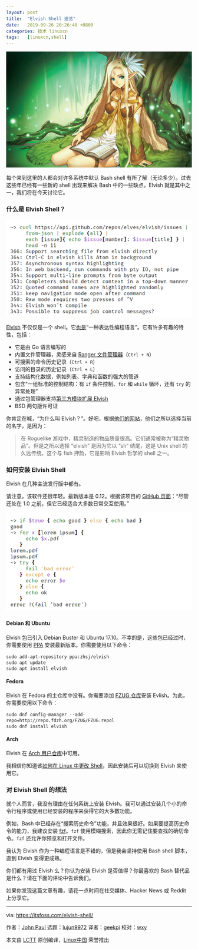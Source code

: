 ```yaml
---
layout: post
title:	"Elvish Shell 速览"
date:	2019-09-26 20:26:48 +0800 
categories:	技术 linuxcn 
tags:	[linuxcn,shell]
---
```



![](/Asserts/Images/album/201909/26/202622wefefhfrfr75i5ws.jpg)


每个来到这里的人都会对许多系统中默认 Bash shell 有所了解（无论多少）。过去这些年已经有一些新的 shell 出现来解决 Bash 中的一些缺点。Elvish 就是其中之一，我们将在今天讨论它。


### 什么是 Elvish Shell？


![Pipelines In Elvish](/Asserts/Images/album/201909/26/202656izgaddcdvgl8tem4.png)


[Elvish](https://elv.sh/) 不仅仅是一个 shell。它[也是](https://github.com/elves/elvish)“一种表达性编程语言”。它有许多有趣的特性，包括：


* 它是由 Go 语言编写的
* 内置文件管理器，灵感来自 [Ranger 文件管理器](https://ranger.github.io/)（`Ctrl + N`）
* 可搜索的命令历史记录（`Ctrl + R`）
* 访问的目录的历史记录（`Ctrl + L`）
* 支持结构化数据，例如列表、字典和函数的强大的管道
* 包含“一组标准的控制结构：有 `if` 条件控制、`for` 和 `while` 循环，还有 `try` 的异常处理”
* 通过包管理器支持[第三方模块扩展 Elvish](https://github.com/elves/awesome-elvish)
* BSD 两句版许可证


你肯定在喊，“为什么叫 Elvish？”。好吧，根据[他们的网站](https://elv.sh/ref/name.html)，他们之所以选择当前的名字，是因为：



> 
> 在 Roguelike 游戏中，精灵制造的物品质量很高。它们通常被称为“精灵物品”。但是之所以选择 “elvish” 是因为它以 “sh” 结尾，这是 Unix shell 的久远传统。这个与 fish 押韵，它是影响 Elvish 哲学的 shell 之一。
> 
> 
> 


### 如何安装 Elvish Shell


Elvish 在几种主流发行版中都有。


请注意，该软件还很年轻。最新版本是 0.12。根据该项目的 [GitHub 页面](https://github.com/elves/elvish)：“尽管还处在 1.0 之前，但它已经适合大多数日常交互使用。”


![Elvish Control Structures](/Asserts/Images/album/201909/26/202700mh0v8dr7rk0d1d5o.png)


#### Debian 和 Ubuntu


Elvish 包已引入 Debian Buster 和 Ubuntu 17.10。不幸的是，这些包已经过时，你需要使用 [PPA](https://launchpad.net/%7Ezhsj/+archive/ubuntu/elvish) 安装最新版本。你需要使用以下命令：



```
sudo add-apt-repository ppa:zhsj/elvish
sudo apt update
sudo apt install elvish
```

#### Fedora


Elvish 在 Fedora 的主仓库中没有。你需要添加 [FZUG 仓库](https://github.com/FZUG/repo/wiki/Add-FZUG-Repository)安装 Evlish。为此，你需要使用以下命令：



```
sudo dnf config-manager --add-repo=http://repo.fdzh.org/FZUG/FZUG.repol
sudo dnf install elvish
```

#### Arch


Elvish 在 [Arch 用户仓库](https://aur.archlinux.org/packages/elvish/)中可用。


我相信你知道该[如何在 Linux 中更改 Shell](https://linuxhandbook.com/change-shell-linux/)，因此安装后可以切换到 Elvish 来使用它。


### 对 Elvish Shell 的想法


就个人而言，我没有理由在任何系统上安装 Elvish。我可以通过安装几个小的命令行程序或使用已经安装的程序来获得它的大多数功能。


例如，Bash 中已经存在“搜索历史命令”功能，并且效果很好。如果要提高历史命令的能力，我建议安装 [fzf](https://github.com/junegunn/fzf)。`fzf` 使用模糊搜索，因此你无需记住要查找的确切命令。`fzf` 还允许你预览和打开文件。


我认为 Elvish 作为一种编程语言是不错的，但是我会坚持使用 Bash shell 脚本，直到 Elvish 变得更成熟。


你们都有用过 Elvish 么？你认为安装 Elvish 是否值得？你最喜欢的 Bash 替代品是什么？请在下面的评论中告诉我们。


如果你发现这篇文章有趣，请花一点时间在社交媒体、Hacker News 或 Reddit 上分享它。




---


via: <https://itsfoss.com/elvish-shell/>


作者：[John Paul](https://itsfoss.com/author/john/) 选题：[lujun9972](https://github.com/lujun9972) 译者：[geekpi](https://github.com/geekpi) 校对：[wxy](https://github.com/wxy)


本文由 [LCTT](https://github.com/LCTT/TranslateProject) 原创编译，[Linux中国](https://linux.cn/) 荣誉推出
